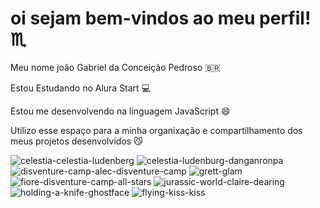 # oi sejam bem-vindos ao meu perfil! ♏


Meu nome joão Gabriel da Conceição Pedroso 🇧🇷

Estou Estudando no Alura Start 💻

Estou me desenvolvendo na linguagem JavaScript 😄

Utilizo esse espaço para a minha organixação e compartilhamento dos meus projetos desenvolvidos 😼

![celestia-celestia-ludenberg](https://github.com/user-attachments/assets/ccc424fd-6f3d-4fa2-b501-cd7ffcc0add3)
![celestia-ludenburg-danganronpa](https://github.com/user-attachments/assets/8b450fe2-dcfd-4d2c-97d3-6c9608b1c582)
![disventure-camp-alec-disventure-camp](https://github.com/user-attachments/assets/2b4c89b9-d7d2-4814-ba29-80d8dd54c4c6)
![grett-glam](https://github.com/user-attachments/assets/a4ddba29-60be-44c0-8707-07b4bb9f18ca)
![fiore-disventure-camp-all-stars](https://github.com/user-attachments/assets/032175dc-0f58-4efc-9639-87fa66bce9cb)
![jurassic-world-claire-dearing](https://github.com/user-attachments/assets/61b24572-4187-40de-9ea2-caf20996bc42)
![holding-a-knife-ghostface](https://github.com/user-attachments/assets/b4acf41c-f436-42ab-b89e-49c602fb8c77)
![flying-kiss-kiss](https://github.com/user-attachments/assets/97357c63-0e4c-4bbb-a260-8d6006cc7ddc)
